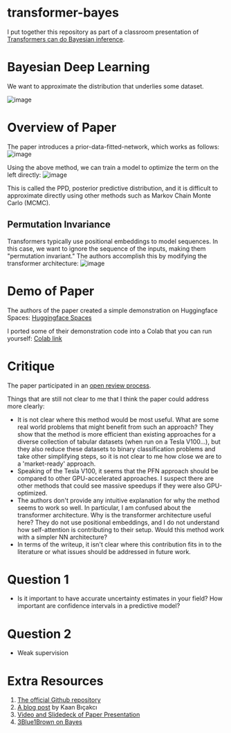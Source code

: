 # transformer-bayes

I put together this repository as part of a classroom presentation of [Transformers can do Bayesian inference](https://github.com/automl/TransformersCanDoBayesianInference).

# Bayesian Deep Learning

We want to approximate the distribution that underlies some dataset.

![image](https://user-images.githubusercontent.com/55119338/194781448-6c690620-f32d-49d9-8b18-38ea3a34ca47.png)

# Overview of Paper
The paper introduces a prior-data-fitted-network, which works as follows:
![image](https://user-images.githubusercontent.com/55119338/194781533-d7447e4a-e7e4-4553-b53e-e8af58512641.png)

Using the above method, we can train a model to optimize the term on the left directly:
![image](https://user-images.githubusercontent.com/55119338/194918521-25685272-9dbd-41f3-8ca1-c7096f474436.png)

This is called the PPD, posterior predictive distribution, and it is difficult to approximate directly using other methods such as Markov Chain Monte Carlo (MCMC).

## Permutation Invariance

Transformers typically use positional embeddings to model sequences. In this case, we want to ignore the sequence of the inputs, making them "permutation invariant." The authors accomplish this by modifying the transformer architecture:
![image](https://user-images.githubusercontent.com/55119338/194919717-e1dc0e02-0b1a-4fa9-b231-0549cedc6c84.png)


# Demo of Paper
The authors of the paper created a simple demonstration on Huggingface Spaces:
[Huggingface Spaces](https://huggingface.co/spaces/samuelinferences/transformers-can-do-bayesian-inference)

I ported some of their demonstration code into a Colab that you can run yourself:
[Colab link](https://colab.research.google.com/drive/1qn2hhzRfouo-F4iW7XnrB7948vOnS0tC#scrollTo=G1v6JK-j0Ium)

# Critique
The paper participated in an [open review process](https://openreview.net/forum?id=KSugKcbNf9).

Things that are still not clear to me that I think the paper could address more clearly:
 - It is not clear where this method would be most useful. What are some real world problems that might benefit from such an approach? They show that the method is more efficient than existing approaches for a diverse collection of tabular datasets (when run on a Tesla V100...), but they also reduce these datasets to binary classification problems and take other simplifying steps, so it is not clear to me how close we are to a 'market-ready' approach.
 - Speaking of the Tesla V100, it seems that the PFN approach should be compared to other GPU-accelerated approaches. I suspect there are other methods that could see massive speedups if they were also GPU-optimized.
 - The authors don't provide any intuitive explanation for why the method seems to work so well. In particular, I am confused about the transformer architecture. Why is the transformer architecture useful here? They do not use positional embeddings, and I do not understand how self-attention is contributing to their setup. Would this method work with a simpler NN architecture?
 - In terms of the writeup, it isn't clear where this contribution fits in to the literature or what issues should be addressed in future work.

# Question 1
 - Is it important to have accurate uncertainty estimates in your field? How important are confidence intervals in a predictive model?

# Question 2
 - Weak supervision

# Extra Resources
1. [The official Github repository](https://github.com/automl/TransformersCanDoBayesianInference)
2. [A blog post](https://towardsdatascience.com/bayesian-inference-and-transformers-3dc473ac1af2) by Kaan Bıçakcı
3. [Video and Slidedeck of Paper Presentation](https://slideslive.com/38971570/transformers-can-do-bayesianinference-by-metalearning-on-priordata?ref=speaker-93687)
4. [3Blue1Brown on Bayes](https://www.youtube.com/watch?v=HZGCoVF3YvM)
